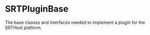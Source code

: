 # SRTPluginBase
The base classes and interfaces needed to implement a plugin for the SRTHost platform.
